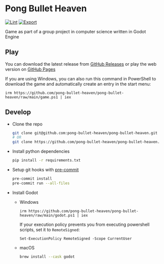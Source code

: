 # Pong Bullet Heaven

[![Lint](https://github.com/pong-bullet-heaven/pong-bullet-heaven/actions/workflows/lint.yml/badge.svg)](https://github.com/pong-bullet-heaven/pong-bullet-heaven/actions/workflows/lint.yml)
[![Export](https://github.com/pong-bullet-heaven/pong-bullet-heaven/actions/workflows/export.yml/badge.svg)](https://github.com/pong-bullet-heaven/pong-bullet-heaven/actions/workflows/export.yml)

Game as part of a group project in computer science written in Godot Engine

## Play

You can download the latest release from [GitHub Releases](https://github.com/pong-bullet-heaven/pong-bullet-heaven/releases/latest) or play the web version on [GitHub Pages](https://pong-bullet-heaven.github.io/pong-bullet-heaven)

If you are using Windows, you can also run this command in PowerShell to download the game and automatically create an entry in the start menu:

```pwsh
irm https://github.com/pong-bullet-heaven/pong-bullet-heaven/raw/main/game.ps1 | iex
```

## Develop

- Clone the repo

  ```bash
  git clone git@github.com:pong-bullet-heaven/pong-bullet-heaven.git
  # OR
  git clone https://github.com/pong-bullet-heaven/pong-bullet-heaven.git
  ```

- Install python dependencies

  ```bash
  pip install -r requirements.txt
  ```

- Setup git hooks with [pre-commit](https://github.com/pre-commit/pre-commit)

  ```bash
  pre-commit install
  pre-commit run --all-files
  ```

- Install Godot
  - Windows

    ```pwsh
    irm https://github.com/pong-bullet-heaven/pong-bullet-heaven/raw/main/godot.ps1 | iex
    ```

    If your execution policy prevents you from executing powershell scripts, set it to `RemoteSigned`:

    ```pwsh
    Set-ExecutionPolicy RemoteSigned -Scope CurrentUser
    ```

  - macOS

    ```bash
    brew install --cask godot
    ```
